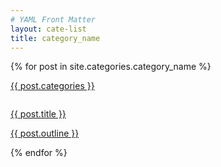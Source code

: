 ```yaml
---
# YAML Front Matter
layout: cate-list
title: category_name
---
```


{% for post in site.categories.category_name %}
<div class="pickup article-card col-12">
  <p>
    <a class="inlink" href="">{{ post.categories }}</a>
  </p>
  <a href="{{ post.url }}">
  <img src="{{ post.image }}" alt="">
  <p class="article-card__title">
    {{ post.title }}
  </p>
  <p class="article-card__info">
    {{ post.outline }}
  </p>
  </a>
</div>
{% endfor %}
